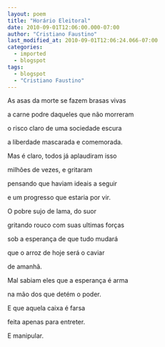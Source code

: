 ```yaml
---
layout: poem
title: "Horário Eleitoral"
date: 2010-09-01T12:06:00.000-07:00
author: "Cristiano Faustino"
last_modified_at: 2010-09-01T12:06:24.066-07:00
categories:
  - imported
  - blogspot
tags:
  - blogspot
  - "Cristiano Faustino"
---
```


As asas da morte se fazem brasas vivas

a carne podre daqueles que não morreram

o risco claro de uma sociedade escura

a liberdade mascarada e comemorada.

Mas é claro, todos já aplaudiram isso

milhões de vezes, e gritaram

pensando que haviam ideais a seguir

e um progresso que estaria por vir.

O pobre sujo de lama, do suor

gritando rouco com suas ultimas forças

sob a esperança de que tudo mudará

que o arroz de hoje será o caviar

de amanhã.

Mal sabiam eles que a esperança é arma

na mão dos que detém o poder.

E que aquela caixa é farsa

feita apenas para entreter.

E manipular.